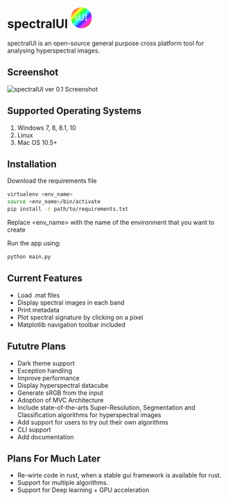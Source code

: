 # spectralUI <img src="./icon.png" width="48" height="48">

spectralUI is an open-source general purpose cross platform tool for analysing hyperspectral images.

## Screenshot

![spectralUI ver 0.1 Screenshot](https://i.ibb.co/F3F9r6b/outp.png)

## Supported Operating Systems

1. Windows 7, 8, 8.1, 10
2. Linux
3. Mac OS 10.5+

## Installation

Download the requirements file
```bash
virtualenv <env_name>
source <env_name>/bin/activate
pip install -r path/to/requirements.txt
```
Replace <env_name> with the name of the environment that you want to create

Run the app using:
```bash
python main.py
```

## Current Features

* Load .mat files
* Display spectral images in each band
* Print metadata
* Plot spectral signature by clicking on a pixel
* Matplotlib navigation toolbar included

## Fututre Plans

* Dark theme support
* Exception handling
* Improve performance
* Display hyperspectral datacube
* Generate sRGB from the input
* Adoption of MVC Architecture
* Include state-of-the-arts Super-Resolution, Segmentation and Classification algorithms for hyperspectral images
* Add support for users to try out their own algorithms
* CLI support
* Add documentation

## Plans For Much Later

* Re-wirte code in rust, when a stable gui framework is available for rust.
* Support for multiple algorithms.
* Support for Deep learning + GPU acceleration
